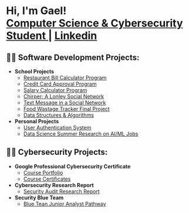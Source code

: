 <h1>Hi, I'm Gael! <br/><a href="https://github.com/alejandro-garf">Computer Science & Cybersecurity Student </a> | <a href="https://www.linkedin.com/in/gael-alejandro-fonseca/">Linkedin</a>

<h2>👨‍💻 Software Development Projects:</h2>

- <b>School Projects</b>
  - [Restaurant Bill Calculator Program](https://github.com/alejandro-garf/Restaurant-Bill-Calculator/tree/main/prob01)
  - [Credit Card Approval Program](https://github.com/alejandro-garf/Credit-Card-Approval/tree/main/prob02)
  - [Salary Calculator Program](https://github.com/alejandro-garf/Salary-Calculator/tree/main/prob02)
  - [Chirper: A Lonley Social Network](https://github.com/alejandro-garf/-Chirper---A-lonely-social-network/tree/main/prob02)
  - [Text Message in a Social Network](https://github.com/alejandro-garf/Text-Message-in-a-Social-Network/tree/main/prob02)
  - [Food Wastage Tracker Final Project](https://github.com/alejandro-garf/Food-Wastage-Project/blob/main/README.md)
  - [Data Structures & Algorithms](https://github.com/alejandro-garf/Data-Structures-and-Algorithms)
- <b>Personal Projects</b>
  - [User Authentication System](https://github.com/alejandro-garf/User-Authetication-System)
  - [Data Science Summer Research on AI/ML Jobs](https://github.com/alejandro-garf/Data-Science-Summer-Research-)

 <h2>👨‍💻 Cybersecurity Projects:</h2>

 - <b>Google Professional Cybersecurity Certificate</b>
   - [Course Portfolio](https://github.com/alejandro-garf/GoogleCybersecurityPortfolio/blob/main/README.md)
   - [Course Certificates](https://github.com/alejandro-garf/Certificates/blob/main/README.md)
 - <b>Cybersecurity Research Report</b>
   - [Security Audit Research Report](https://github.com/alejandro-garf/CPSC-253-Research-Report)
- <b>Security Blue Team</b>
   - [Blue Tean Junior Analyst Pathway](https://github.com/alejandro-garf/Blue-Team-Junior-Analyst/blob/main/README.md)




